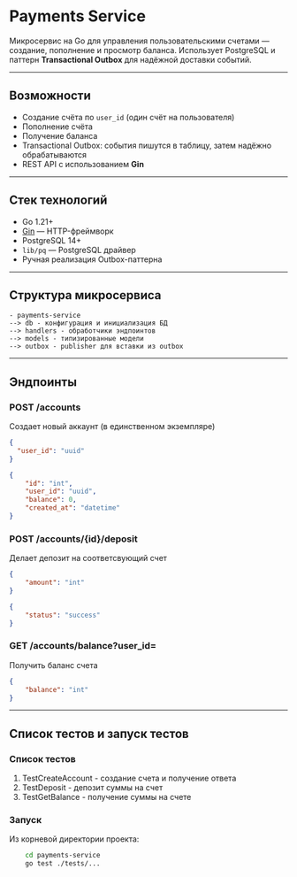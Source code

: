 # Payments Service

Микросервис на Go для управления пользовательскими счетами — создание, пополнение и просмотр баланса. Использует PostgreSQL и паттерн **Transactional Outbox** для надёжной доставки событий.

---

## Возможности

- Создание счёта по `user_id` (один счёт на пользователя)
- Пополнение счёта
- Получение баланса
- Transactional Outbox: события пишутся в таблицу, затем надёжно обрабатываются
- REST API с использованием **Gin**

---

## Стек технологий

- Go 1.21+
- [Gin](https://github.com/gin-gonic/gin) — HTTP-фреймворк
- PostgreSQL 14+
- `lib/pq` — PostgreSQL драйвер
- Ручная реализация Outbox-паттерна

---

## Структура микросервиса

```
- payments-service
--> db - конфигурация и инициализация БД
--> handlers - обработчики эндпоинтов
--> models - типизированные модели
--> outbox - publisher для вставки из outbox
```

---

## Эндпоинты

### POST /accounts
Создает новый аккаунт (в единственном экземпляре)
```json
{
  "user_id": "uuid"
}
```
```json
{
    "id": "int",
    "user_id": "uuid",
    "balance": 0,
    "created_at": "datetime"
}
```

### POST /accounts/{id}/deposit
Делает депозит на соответсвующий счет
```json
{
    "amount": "int"
}
```
```json
{
    "status": "success"
}
```

### GET /accounts/balance?user_id=
Получить баланс счета
```json
{
    "balance": "int"
}
```

---

## Список тестов и запуск тестов

### Cписок тестов
1. TestCreateAccount - создание счета и получение ответа
2. TestDeposit - депозит суммы на счет
3. TestGetBalance - получение суммы на счете

### Запуск
Из корневой директории проекта:
```bash
    cd payments-service
    go test ./tests/...
```